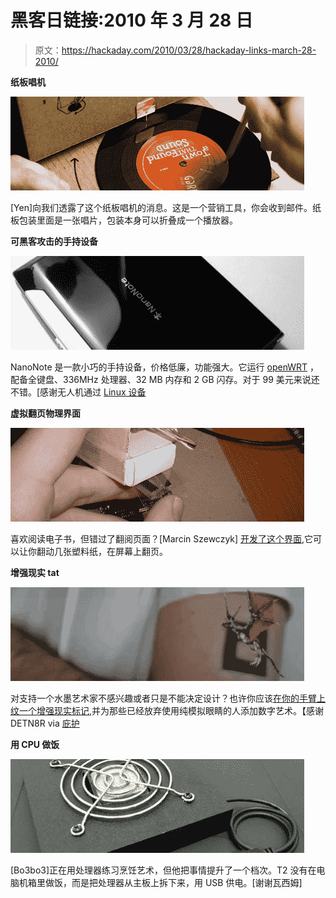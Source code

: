 # 黑客日链接:2010 年 3 月 28 日

> 原文：<https://hackaday.com/2010/03/28/hackaday-links-march-28-2010/>

**纸板唱机**

![](img/c06e6f16dd879eff9a53f473b1cef1ae.png "cardboard-record-player")

[Yen]向我们透露了这个纸板唱机的消息。这是一个营销工具，你会收到邮件。纸板包装里面是一张唱片，包装本身可以折叠成一个播放器。

**可黑客攻击的手持设备**

![](img/23913de584f641add0662a881a28b932.png "nanonote-linux-clamshell")

NanoNote 是一款小巧的手持设备，价格低廉，功能强大。它运行 [openWRT](http://openwrt.org/) ，配备全键盘、336MHz 处理器、32 MB 内存和 2 GB 闪存。对于 99 美元来说还不错。[感谢无人机通过 [Linux 设备](http://www.linuxfordevices.com/c/a/News/Qi-Hardware-Ben-NanoNote/)

**虚拟翻页物理界面**

**![](img/68336ae724ae6cf9aba6597aa52af376.png "page-flipping-interface")**

喜欢阅读电子书，但错过了翻阅页面？[Marcin Szewczyk] [开发了这个界面](http://wodny.org/special/glbook_plasticpage/),它可以让你翻动几张塑料纸，在屏幕上翻页。

**增强现实 tat**

**![](img/bcb2580d7c6b30703b702f592e96e865.png "ar-tattoo")**

对支持一个水墨艺术家不感兴趣或者只是不能决定设计？也许你应该[在你的手臂上纹一个增强现实标记](http://www.youtube.com/watch?v=6XSB70J6a98),并为那些已经放弃使用纯模拟眼睛的人添加数字艺术。【感谢 DETN8R via [庇护](http://www.asylum.com/2010/03/03/rock-a-bitchin-3-d-tat-with-a-little-ar/)

**用 CPU 做饭**

**![](img/f5f752a25876372092cfb6a8ed83559a.png "cooking-with-processors")**

[Bo3bo3]正在用处理器练习烹饪艺术，但他把事情提升了一个档次。T2 没有在电脑机箱里做饭，而是把处理器从主板上拆下来，用 USB 供电。[谢谢瓦西姆]